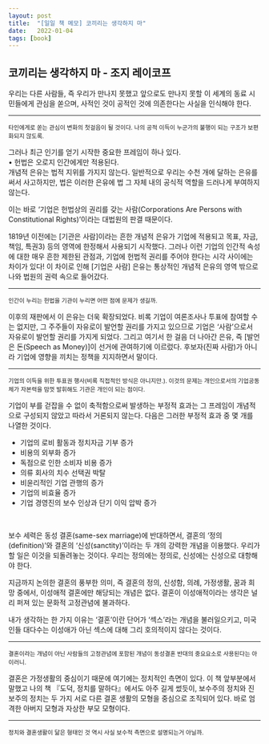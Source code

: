 ```yaml
---
layout: post
title:  "[일일 책 메모] 코끼리는 생각하지 마"
date:   2022-01-04
tags: [book]
---
```

## 코끼리는 생각하지 마 - 조지 레이코프
우리는 다른 사람들, 즉 우리가 만나지 못했고 앞으로도 만나지 못할 이 세계의 동료 시민들에게 관심을 쏟으며, 사적인 것이 공적인 것에 의존한다는 사실을 인식해야 한다.   
***   
<small>타인에게로 쏟는 관심이 변화의 첫걸음이 될 것이다. 나의 공적 이득이 누군가의 불행이 되는 구조가 보편화되지 않도록.</small>   

그러나 최근 인기를 얻기 시작한 중요한 프레임이 하나 있다.   
• 헌법은 오로지 인간에게만 적용된다.     
개념적 은유는 법적 지위를 가지지 않는다. 일반적으로 우리는 수천 개에 달하는 은유를 써서 사고하지만, 법은 이러한 은유에 법 그 자체 내의 공식적 역할을 드러나게 부여하지 않는다.

이는 바로 ‘기업은 헌법상의 권리를 갖는 사람(Corporations Are Persons with Constitutional Rights)’이라는 대법원의 판결 때문이다.

1819년 이전에는 [기관은 사람]이라는 흔한 개념적 은유가 기업에 적용되고 목표, 자금, 책임, 특권3) 등의 영역에 한정해서 사용되기 시작했다. 그러나 이런 기업의 인간적 속성에 대한 매우 흔한 제한된 관점과, 기업에 헌법적 권리를 주어야 한다는 시각 사이에는 차이가 있다! 이 차이로 인해 [기업은 사람] 은유는 통상적인 개념적 은유의 영역 밖으로 나와 법원의 권력 속으로 들어갔다.   
***   
<small>인간이 누리는 헌법을 기관이 누리면 어떤 점에 문제가 생길까.</small>

이후의 재판에서 이 은유는 더욱 확장되었다. 비록 기업이 여론조사나 투표에 참여할 수는 없지만, 그 주주들이 자유로이 발언할 권리를 가지고 있으므로 기업은 ‘사람’으로서 자유로이 발언할 권리를 가지게 되었다. 그리고 여기서 한 걸음 더 나아간 은유, 즉 [발언은 돈(Speech as Money)]이 선거에 관여하기에 이르렀다. 후보자(진짜 사람)가 아니라 기업에 영향을 끼치는 정책을 지지하면서 말이다.   
***   
<small>기업의 이득을 위한 투표권 행사(비록 직접적인 방식은 아니지만.). 이것의 문제는 개인으로서의 기업공동체가 자본력을 맘껏 발휘해도 기관은 개인이 되는 점이다.</small>

기업이 부를 걷잡을 수 없이 축적함으로써 발생하는 부정적 효과는 그 프레임이 개념적으로 구성되지 않았고 따라서 거론되지 않는다. 다음은 그러한 부정적 효과 중 몇 개를 나열한 것이다.

* 기업의 로비 활동과 정치자금 기부 증가
* 비용의 외부화 증가
* 독점으로 인한 소비자 비용 증가
* 의류 회사의 치수 선택권 박탈
* 비윤리적인 기업 관행의 증가
* 기업의 비효율 증가
* 기업 경영진의 보수 인상과 단기 이익 압박 증가
<br>

보수 세력은 동성 결혼(same-sex marriage)에 반대하면서, 결혼의 ‘정의(definition)’와 결혼의 ‘신성(sanctity)’이라는 두 개의 강력한 개념을 이용했다. 우리가 할 일은 이것을 되돌려놓는 것이다. 우리는 정의에는 정의로, 신성에는 신성으로 대항해야 한다.

지금까지 논의한 결혼의 풍부한 의미, 즉 결혼의 정의, 신성함, 의례, 가정생활, 꿈과 희망 중에서, 이성애적 결혼에만 해당되는 개념은 없다. 결혼이 이성애적이라는 생각은 널리 퍼져 있는 문화적 고정관념에 불과하다.

내가 생각하는 한 가지 이유는 ‘결혼’이란 단어가 ‘섹스’라는 개념을 불러일으키고, 미국인들 대다수는 이성애가 아닌 섹스에 대해 그리 호의적이지 않다는 것이다.   
***   
<small>결혼이라는 개념이 아닌 사람들의 고정관념에 포함된 개념이 동성결혼 반대의 중요요소로 사용된다는 아이러니.</small>

결혼은 가정생활의 중심이기 때문에 여기에는 정치적인 측면이 있다. 이 책 앞부분에서 말했고 나의 책 『도덕, 정치를 말하다』에서도 아주 길게 썼듯이, 보수주의 정치와 진보주의 정치는 두 가지 서로 다른 결혼 생활의 모형을 중심으로 조직되어 있다. 바로 엄격한 아버지 모형과 자상한 부모 모형이다.   
***   
<small>정치와 결혼생활이 닮은 형태인 것 역시 사실 보수적 측면으로 설명되는거 아닐까.</small>